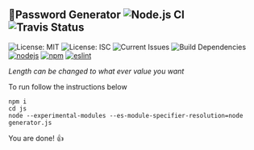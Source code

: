 ## 🎲Password Generator ![Node.js CI](https://github.com/aguin467/passwordGenerator/workflows/Node.js%20CI/badge.svg) ![Travis Status](https://travis-ci.org/aguin467/passwordGenerator.svg?branch=master) 

![License: MIT](https://img.shields.io/github/license/aguin467/passwordGenerator) 
![License: ISC](https://img.shields.io/badge/License-ISC-blue.svg) 
![Current Issues](https://img.shields.io/github/issues/aguin467/passwordGenerator) 
![Build Dependencies](https://img.shields.io/david/dev/aguin467/passwordGenerator) 
[![nodejs][nodejs]][nodejs-url] [![npm][npm]][npm-url] [![eslint][eslint]][eslint-url] 

*Length can be changed to what ever value you want*

[npm]: https://img.shields.io/badge/npm-6.13.7-brightgreen
[npm-url]: https://npmjs.com/

[eslint]: https://img.shields.io/badge/eslint-6.8.0-brightgreen
[eslint-url]: https://eslint.org/

[nodejs]: https://img.shields.io/badge/nodejs-13.7.0-brightgreen
[nodejs-url]: https://nodejs.org/en/

To run follow the instructions below
```
npm i
cd js
node --experimental-modules --es-module-specifier-resolution=node generator.js
```

You are done! 👍

